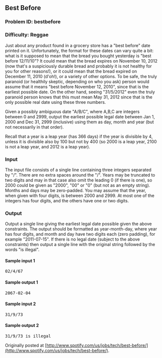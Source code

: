 ## Best Before

### Problem ID: bestbefore
### Difficulty: Reggae

Just about any product found in a grocery store has a "best before" date printed on it. Unfortunately, the format for these dates can vary quite a bit: what is it supposed to mean that the bread you bought yesterday is "best before 12/11/10"? It could mean that the bread expires on November 10, 2012 (now that's a suspiciously durable bread and probably it is not healthy for you for other reasons!), or it could mean that the bread expired on December 11, 2010 (d'oh!), or a variety of other options. To be safe, the truly paranoid (or healthily skeptic, depending on who you ask) person would assume that it means "best before November 12, 2010", since that is the earliest possible date. On the other hand, seeing "31/5/2012" even the truly paranoid person knows that this must mean May 31, 2012 since that is the only possible real date using these three numbers.

Given a possibly ambiguous date "A/B/C", where A,B,C are integers between 0 and 2999, output the earliest possible legal date between Jan 1, 2000 and Dec 31, 2999 (inclusive) using them as day, month and year (but not necessarily in that order).

Recall that a year is a leap year (has 366 days) if the year is divisible by 4, unless it is divisible also by 100 but not by 400 (so 2000 is a leap year, 2100 is not a leap year, and 2012 is a leap year).

### Input

The input file consists of a single line containing three integers separated by "/". There are no extra spaces around the "/". Years may be truncated to two digits and may in that case also omit the leading 0 (if there is one), so 2000 could be given as "2000", "00" or "0" (but not as an empty string). Months and days may be zero-padded. You may assume that the year, when given with four digits, is between 2000 and 2999. At most one of the integers has four digits, and the others have one or two digits.

### Output

Output a single line giving the earliest legal date possible given the above constraints. The output should be formatted as year-month-day, where year has four digits, and month and day have two digits each (zero padding), for example "2011-07-15". If there is no legal date (subject to the above constraints) then output a single line with the original string followed by the words "is illegal".

#### Sample input 1
<pre>
02/4/67
</pre>

#### Sample output 1
<pre>
2067-02-04
</pre>

#### Sample input 2
<pre>
31/9/73
</pre>

#### Sample output 2
<pre>
31/9/73 is illegal
</pre>

Originally posted at [http://www.spotify.com/us/jobs/tech/best-before/](http://www.spotify.com/us/jobs/tech/best-before/).
